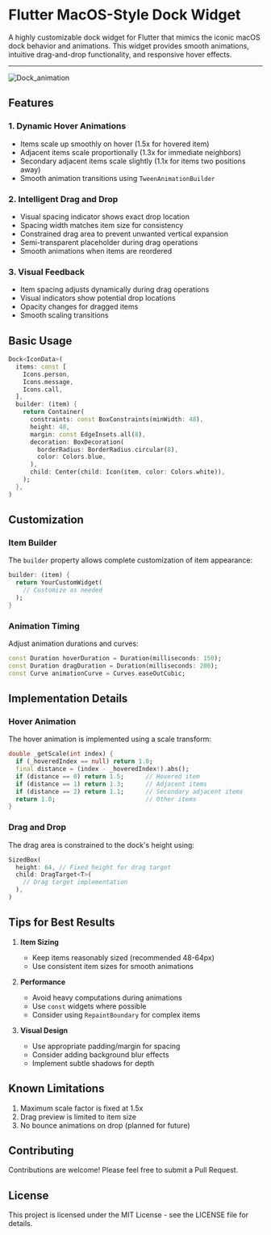 # Flutter MacOS-Style Dock Widget

A highly customizable dock widget for Flutter that mimics the iconic macOS dock behavior and animations. This widget provides smooth animations, intuitive drag-and-drop functionality, and responsive hover effects.

<hr>

![Dock_animation](https://github.com/user-attachments/assets/824b8448-51a8-4d69-ba62-df6d7ecd8244)

## Features

### 1. Dynamic Hover Animations
- Items scale up smoothly on hover (1.5x for hovered item)
- Adjacent items scale proportionally (1.3x for immediate neighbors)
- Secondary adjacent items scale slightly (1.1x for items two positions away)
- Smooth animation transitions using `TweenAnimationBuilder`

### 2. Intelligent Drag and Drop
- Visual spacing indicator shows exact drop location
- Spacing width matches item size for consistency
- Constrained drag area to prevent unwanted vertical expansion
- Semi-transparent placeholder during drag operations
- Smooth animations when items are reordered

### 3. Visual Feedback
- Item spacing adjusts dynamically during drag operations
- Visual indicators show potential drop locations
- Opacity changes for dragged items
- Smooth scaling transitions


## Basic Usage

```dart
Dock<IconData>(
  items: const [
    Icons.person,
    Icons.message,
    Icons.call,
  ],
  builder: (item) {
    return Container(
      constraints: const BoxConstraints(minWidth: 48),
      height: 48,
      margin: const EdgeInsets.all(8),
      decoration: BoxDecoration(
        borderRadius: BorderRadius.circular(8),
        color: Colors.blue,
      ),
      child: Center(child: Icon(item, color: Colors.white)),
    );
  },
)
```

## Customization

### Item Builder
The `builder` property allows complete customization of item appearance:

```dart
builder: (item) {
  return YourCustomWidget(
    // Customize as needed
  );
}
```

### Animation Timing
Adjust animation durations and curves:

```dart
const Duration hoverDuration = Duration(milliseconds: 150);
const Duration dragDuration = Duration(milliseconds: 200);
const Curve animationCurve = Curves.easeOutCubic;
```

## Implementation Details

### Hover Animation
The hover animation is implemented using a scale transform:
```dart
double _getScale(int index) {
  if (_hoveredIndex == null) return 1.0;
  final distance = (index - _hoveredIndex!).abs();
  if (distance == 0) return 1.5;      // Hovered item
  if (distance == 1) return 1.3;      // Adjacent items
  if (distance == 2) return 1.1;      // Secondary adjacent items
  return 1.0;                         // Other items
}
```

### Drag and Drop
The drag area is constrained to the dock's height using:
```dart
SizedBox(
  height: 64, // Fixed height for drag target
  child: DragTarget<T>(
    // Drag target implementation
  ),
)
```

## Tips for Best Results

1. **Item Sizing**
   - Keep items reasonably sized (recommended 48-64px)
   - Use consistent item sizes for smooth animations

2. **Performance**
   - Avoid heavy computations during animations
   - Use `const` widgets where possible
   - Consider using `RepaintBoundary` for complex items

3. **Visual Design**
   - Use appropriate padding/margin for spacing
   - Consider adding background blur effects
   - Implement subtle shadows for depth

## Known Limitations

1. Maximum scale factor is fixed at 1.5x
2. Drag preview is limited to item size
3. No bounce animations on drop (planned for future)


## Contributing

Contributions are welcome! Please feel free to submit a Pull Request.

## License

This project is licensed under the MIT License - see the LICENSE file for details.
